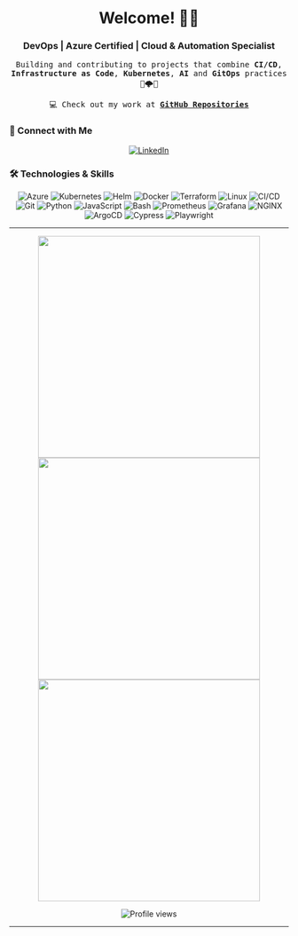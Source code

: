 <h1 align="center">Welcome! 👋🏾</h1>
<h3 align="center"> DevOps | Azure Certified | Cloud & Automation Specialist</h3>

<div align="center">
  <samp>
    <p>Building and contributing to projects that combine <strong>CI/CD</strong>, <strong>Infrastructure as Code</strong>, <strong>Kubernetes</strong>, <strong>AI</strong> and <strong>GitOps</strong> practices 🤖🌩🚀</p>
    <p>💻 Check out my work at <a href="https://github.com/ecvanlare?tab=repositories"><strong>GitHub Repositories</strong></a></p>
  </samp>
</div>
 

### 🔗 Connect with Me

<p align="center">
  <a href="https://www.linkedin.com/in/carl-van-lare/" target="_blank">
    <img src="https://img.shields.io/badge/LinkedIn-%230A66C2.svg?style=for-the-badge&logo=linkedin&logoColor=white" alt="LinkedIn"/>
  </a>
</p>

### 🛠️ Technologies & Skills

<p align="center">
  <img src="https://img.shields.io/badge/-Azure-0089D6?&logo=Microsoft-Azure&logoColor=white" alt="Azure"/>
  <img src="https://img.shields.io/badge/-Kubernetes-326CE5?&logo=Kubernetes&logoColor=white" alt="Kubernetes"/>
  <img src="https://img.shields.io/badge/-Helm-0F1689?&logo=Helm&logoColor=white" alt="Helm"/>
  <img src="https://img.shields.io/badge/-Docker-2496ED?&logo=Docker&logoColor=white" alt="Docker"/>
  <img src="https://img.shields.io/badge/-Terraform-623CE4?&logo=Terraform&logoColor=white" alt="Terraform"/>
  <img src="https://img.shields.io/badge/-Linux-FCC624?&logo=Linux&logoColor=black" alt="Linux"/>
  <img src="https://img.shields.io/badge/-CI/CD-FF6C37?&logo=Jenkins&logoColor=white" alt="CI/CD"/>
  <img src="https://img.shields.io/badge/-Git-F05032?&logo=Git&logoColor=white" alt="Git"/>
  <img src="https://img.shields.io/badge/-Python-3776AB?&logo=Python&logoColor=white" alt="Python"/>
  <img src="https://img.shields.io/badge/-JavaScript-F7DF1E?&logo=JavaScript&logoColor=black" alt="JavaScript"/>
  <img src="https://img.shields.io/badge/-Bash-4EAA25?&logo=GNU-Bash&logoColor=white" alt="Bash"/>
  <img src="https://img.shields.io/badge/-Prometheus-E6522C?&logo=Prometheus&logoColor=white" alt="Prometheus"/>
  <img src="https://img.shields.io/badge/-Grafana-F46800?&logo=Grafana&logoColor=white" alt="Grafana"/>
  <img src="https://img.shields.io/badge/-NGINX-009639?&logo=NGINX&logoColor=white" alt="NGINX"/>
  <img src="https://img.shields.io/badge/-ArgoCD-EF7B4D?&logo=Argo&logoColor=white" alt="ArgoCD"/>
  <img src="https://img.shields.io/badge/-Cypress-17202C?&logo=Cypress&logoColor=white" alt="Cypress"/>
  <img src="https://img.shields.io/badge/-Playwright-2EAD33?&logo=Playwright&logoColor=white" alt="Playwright"/>
</p>

---


<p align="center">
  <img width=400 src='https://github-readme-stats.vercel.app/api?username=ecvanlare&theme=vue-dark&show_icons=true&hide_border=true&count_private=true' />
  <img width=400 src='https://streak-stats.demolab.com?user=ecvanlare&theme=vue-dark&hide_border=true' />
  <img width=400 src='https://github-readme-stats.vercel.app/api/top-langs/?username=ecvanlare&theme=vue-dark&show_icons=true&hide_border=true&layout=compact' />
</p>

<p align="center">
  <img src="https://komarev.com/ghpvc/?username=ecvanlare&color=blue&style=for-the-badge" alt="Profile views" />
</p>

---

